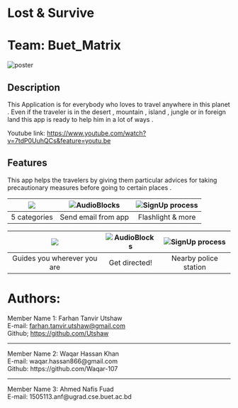 # Lost & Survive
# Team: Buet_Matrix

![poster](https://user-images.githubusercontent.com/18516336/28241679-e0c6d98a-69ba-11e7-966b-357cccdad4f0.png)

## Description 
This Application is for everybody who loves to travel anywhere  in this planet . Even if the traveler is in the desert , mountain , island , jungle or in foreign land this app is ready to help him in a lot of ways . 

Youtube link: https://www.youtube.com/watch?v=7tdP0UuhQCs&feature=youtu.be
 
## Features 
This app helps the travelers by giving them particular advices for taking precautionary measures before going to certain places . 


| ![](https://user-images.githubusercontent.com/18516336/28241684-fc65e9d8-69ba-11e7-9da8-107a178a1bcc.jpg) | ![AudioBlocks](https://user-images.githubusercontent.com/18516336/28241715-7012c4f0-69bb-11e7-88da-1ace92d6fb80.jpg)| ![SignUp process](https://user-images.githubusercontent.com/18516336/28241711-483583e6-69bb-11e7-8e5a-e31312fd92eb.jpg) |
|:---:|:---:|:---:|
|5 categories| Send email from app | Flashlight & more |


| ![](https://user-images.githubusercontent.com/18516336/28241687-09e722ca-69bb-11e7-9647-aaa96f86a8a6.jpg) | ![AudioBlocks](https://user-images.githubusercontent.com/18516336/28241717-7c68c952-69bb-11e7-88b1-27938977650d.jpg)| ![SignUp process](https://user-images.githubusercontent.com/18516336/28241713-693ed7e0-69bb-11e7-9f88-820f8e558769.jpg) |
|:---:|:---:|:---:|
|Guides you wherever you are| Get directed! | Nearby police station |




 
# Authors: 
Member Name 1: Farhan Tanvir Utshaw <br>
E-mail: farhan.tanvir.utshaw@gmail.com  <br>
Github; https://github.com/Utshaw <br>
<hr>
Member Name 2: Waqar Hassan Khan  <br>
E-mail: waqar.hassan866@gmail.com  <br>
Github: https://github.com/Waqar-107 <br>
<hr>
Member Name 3: Ahmed Nafis Fuad  <br>
E-mail: 1505113.anf@ugrad.cse.buet.ac.bd  <br>
